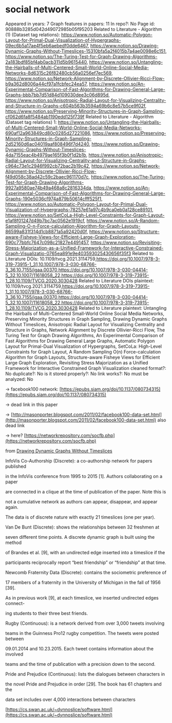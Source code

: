 # social network

Appeared in years: 7
Graph features in papers: 11
In repo?: No
Page id: 90888b3285d042d49072985b05f95203
Related to Literature - Algorithm (1) (Dataset tag relations): https://www.notion.so/Automatic-Polygon-Layout-for-Primal-Dual-Visualization-of-Hypergraphs-09ec6b5a17ae4f5eb6aebedf0dde6467, https://www.notion.so/Drawing-Dynamic-Graphs-Without-Timeslices-15310bfa5a2f4015b7a4ae0098e6c151, https://www.notion.so/The-Turing-Test-for-Graph-Drawing-Algorithms-2a183bdf85bf4ab0acb311d5b9615440, https://www.notion.so/Untangling-the-Hairballs-of-Multi-Centered-Small-World-Online-Social-Media-Networks-8d6315c26f82480cb56a0256ef7ec569, https://www.notion.so/Network-Alignment-by-Discrete-Ollivier-Ricci-Flow-b9a362d8006a44cf97a1fcbfec24ea57, https://www.notion.so/An-Experimental-Comparison-of-Fast-Algorithms-for-Drawing-General-Large-Graphs-bbb7bb7d51d84d109030dee3c06d895d, https://www.notion.so/Anisotropic-Radial-Layout-for-Visualizing-Centrality-and-Structure-in-Graphs-c604b563b3594a69b6c8e57b5ce9f02f, https://www.notion.so/Preserving-Minority-Structures-in-Graph-Sampling-cf062d6fa8f5484ab1190edd125f739f
Related to Literature - Algorithm (Dataset tag relations) 1: https://www.notion.so/Untangling-the-Hairballs-of-Multi-Centered-Small-World-Online-Social-Media-Networks-690af12a963849cd80c0285d27221086, https://www.notion.so/Preserving-Minority-Structures-in-Graph-Sampling-2d52160d6ac04019aaf808496f7d4240, https://www.notion.so/Drawing-Dynamic-Graphs-Without-Timeslices-4da7155eac4b4979ae165f3b0f1d2b1b, https://www.notion.so/Anisotropic-Radial-Layout-for-Visualizing-Centrality-and-Structure-in-Graphs-c964c73e1c2946f992cb72bac2b19c42, https://www.notion.so/Network-Alignment-by-Discrete-Ollivier-Ricci-Flow-f49d058c38ad42c59c2baec961170d7c, https://www.notion.so/The-Turing-Test-for-Graph-Drawing-Algorithms-9927a9580ae74b49a468a8c2816334da, https://www.notion.so/An-Experimental-Comparison-of-Fast-Algorithms-for-Drawing-General-Large-Graphs-190e5036cf974a879b50614cfff525f1, https://www.notion.so/Automatic-Polygon-Layout-for-Primal-Dual-Visualization-of-Hypergraphs-78257e61a97c4b9ca0eb0a128ce89101, https://www.notion.so/SetCoLa-High-Level-Constraints-for-Graph-Layout-e1af8f01247d49b7bc7ac0562e1919cf, https://www.notion.so/A-Random-Sampling-O-n-Force-calculation-Algorithm-for-Graph-Layouts-86599a831f314d1cb8871a5a92420d0f, https://www.notion.so/Structure-aware-Fisheye-Views-for-Efficient-Large-Graph-Exploration-690c77bbfc7647c098c21827e4491457, https://www.notion.so/Revisiting-Stress-Majorization-as-a-Unified-Framework-for-Interactive-Constrained-Graph-Visualizatio-0765ea891e9e403593025430656f35f3
Related to Literature DOIs: 10.1109/tvcg.2021.3114759,https://doi.org/10.1007/978-3-319-73915-1_31,10.1007/978-3-030-68766-3_36,10.7155/jgaa.00370,https://doi.org/10.1007/978-3-030-04414-5_32,10.1007/11618058_22,https://doi.org/10.1007/978-3-319-73915-1_28,10.1109/TVCG.2020.3030428
Related to Literature DOIs plaintext: 10.1109/tvcg.2021.3114759,https://doi.org/10.1007/978-3-319-73915-1_31,10.1007/978-3-030-68766-3_36,10.7155/jgaa.00370,https://doi.org/10.1007/978-3-030-04414-5_32,10.1007/11618058_22,https://doi.org/10.1007/978-3-319-73915-1_28,10.1109/TVCG.2020.3030428
Related to Literature plaintext: Untangling the Hairballs of Multi-Centered Small-World Online Social Media Networks, Preserving Minority Structures in Graph Sampling, Drawing Dynamic Graphs Without Timeslices, Anisotropic Radial Layout for Visualizing Centrality and Structure in Graphs, Network Alignment by Discrete Ollivier-Ricci Flow, The Turing Test for Graph Drawing Algorithms, An Experimental Comparison of Fast Algorithms for Drawing General Large Graphs, Automatic Polygon Layout for Primal-Dual Visualization of Hypergraphs, SetCoLa: High-Level Constraints for Graph Layout, A Random Sampling O(n) Force-calculation Algorithm for Graph Layouts, Structure-aware Fisheye Views for Efficient Large Graph Exploration, Revisiting Stress Majorization as a Unified Framework for Interactive Constrained Graph Visualization
cleaned format?: No
duplicate?: No
is it stored properly?: No
link works?: No
must be analyzed: No

→ facebook100 network: [https://epubs.siam.org/doi/10.1137/080734315](https://epubs.siam.org/doi/10.1137/080734315)

→ dead link in this paper

→ [http://masonporter.blogspot.com/2011/02/facebook100-data-set.html](http://masonporter.blogspot.com/2011/02/facebook100-data-set.html)
also dead link

→ here? [https://networkrepository.com/socfb.php](https://networkrepository.com/socfb.php)

from [Drawing Dynamic Graphs Without Timeslices](https://www.notion.so/Drawing-Dynamic-Graphs-Without-Timeslices-4da7155eac4b4979ae165f3b0f1d2b1b) 

InfoVis Co-Authorship (Discrete): a co-authorship network for papers published

in the InfoVis conference from 1995 to 2015 [1]. Authors collaborating on a paper

are connected in a clique at the time of publication of the paper. Note this is

not a cumulative network as authors can appear, disappear, and appear again.

The data is of discrete nature with exactly 21 timeslices (one per year).

Van De Bunt (Discrete): shows the relationships between 32 freshmen at

seven different time points. A discrete dynamic graph is built using the method

of Brandes et al. [9], with an undirected edge inserted into a timeslice if the

participants reciprocally report “best friendship” or “friendship” at that time.

Newcomb Fraternity Data (Discrete): contains the sociometric preference of

17 members of a fraternity in the University of Michigan in the fall of 1956 [39].

As in previous work [9], at each timeslice, we inserted undirected edges connect-

ing students to their three best friends.

Rugby (Continuous): is a network derived from over 3,000 tweets involving

teams in the Guinness Pro12 rugby competition. The tweets were posted between

09.01.2014 and 10.23.2015. Each tweet contains information about the involved

teams and the time of publication with a precision down to the second.

Pride and Prejudice (Continuous): lists the dialogues between characters in

the novel Pride and Prejudice in order [29]. The book has 61 chapters and the

data set includes over 4,000 interactions between characters

[https://cs.swan.ac.uk/~dynnoslice/software.html](https://cs.swan.ac.uk/~dynnoslice/software.html)